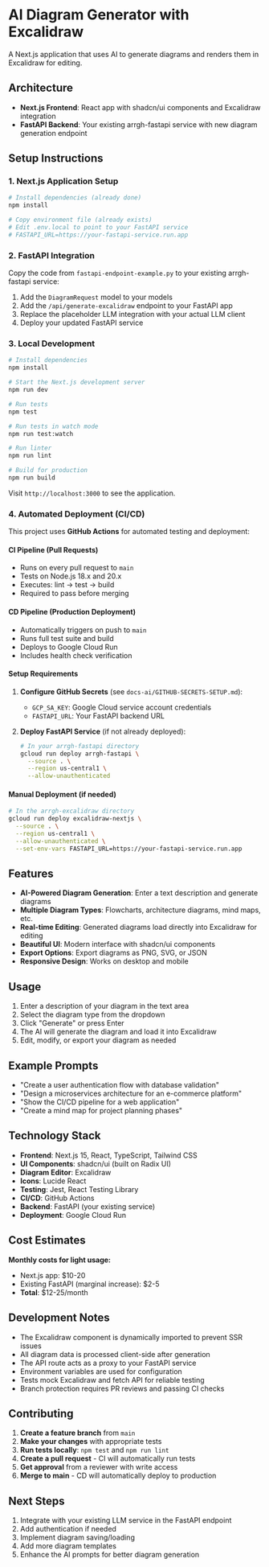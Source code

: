 # AI Diagram Generator with Excalidraw

A Next.js application that uses AI to generate diagrams and renders them in Excalidraw for editing.

## Architecture

- **Next.js Frontend**: React app with shadcn/ui components and Excalidraw integration
- **FastAPI Backend**: Your existing arrgh-fastapi service with new diagram generation endpoint

## Setup Instructions

### 1. Next.js Application Setup

```bash
# Install dependencies (already done)
npm install

# Copy environment file (already exists)
# Edit .env.local to point to your FastAPI service
# FASTAPI_URL=https://your-fastapi-service.run.app
```

### 2. FastAPI Integration

Copy the code from `fastapi-endpoint-example.py` to your existing arrgh-fastapi service:

1. Add the `DiagramRequest` model to your models
2. Add the `/api/generate-excalidraw` endpoint to your FastAPI app
3. Replace the placeholder LLM integration with your actual LLM client
4. Deploy your updated FastAPI service

### 3. Local Development

```bash
# Install dependencies
npm install

# Start the Next.js development server
npm run dev

# Run tests
npm test

# Run tests in watch mode
npm run test:watch

# Run linter
npm run lint

# Build for production
npm run build
```

Visit `http://localhost:3000` to see the application.

### 4. Automated Deployment (CI/CD)

This project uses **GitHub Actions** for automated testing and deployment:

#### CI Pipeline (Pull Requests)
- Runs on every pull request to `main`
- Tests on Node.js 18.x and 20.x
- Executes: lint → test → build
- Required to pass before merging

#### CD Pipeline (Production Deployment)
- Automatically triggers on push to `main`
- Runs full test suite and build
- Deploys to Google Cloud Run
- Includes health check verification

#### Setup Requirements
1. **Configure GitHub Secrets** (see `docs-ai/GITHUB-SECRETS-SETUP.md`):
   - `GCP_SA_KEY`: Google Cloud service account credentials
   - `FASTAPI_URL`: Your FastAPI backend URL

2. **Deploy FastAPI Service** (if not already deployed):
   ```bash
   # In your arrgh-fastapi directory
   gcloud run deploy arrgh-fastapi \
     --source . \
     --region us-central1 \
     --allow-unauthenticated
   ```

#### Manual Deployment (if needed)

```bash
# In the arrgh-excalidraw directory
gcloud run deploy excalidraw-nextjs \
  --source . \
  --region us-central1 \
  --allow-unauthenticated \
  --set-env-vars FASTAPI_URL=https://your-fastapi-service.run.app
```

## Features

- **AI-Powered Diagram Generation**: Enter a text description and generate diagrams
- **Multiple Diagram Types**: Flowcharts, architecture diagrams, mind maps, etc.
- **Real-time Editing**: Generated diagrams load directly into Excalidraw for editing
- **Beautiful UI**: Modern interface with shadcn/ui components
- **Export Options**: Export diagrams as PNG, SVG, or JSON
- **Responsive Design**: Works on desktop and mobile

## Usage

1. Enter a description of your diagram in the text area
2. Select the diagram type from the dropdown
3. Click "Generate" or press Enter
4. The AI will generate the diagram and load it into Excalidraw
5. Edit, modify, or export your diagram as needed

## Example Prompts

- "Create a user authentication flow with database validation"
- "Design a microservices architecture for an e-commerce platform" 
- "Show the CI/CD pipeline for a web application"
- "Create a mind map for project planning phases"

## Technology Stack

- **Frontend**: Next.js 15, React, TypeScript, Tailwind CSS
- **UI Components**: shadcn/ui (built on Radix UI)
- **Diagram Editor**: Excalidraw
- **Icons**: Lucide React
- **Testing**: Jest, React Testing Library
- **CI/CD**: GitHub Actions
- **Backend**: FastAPI (your existing service)
- **Deployment**: Google Cloud Run

## Cost Estimates

**Monthly costs for light usage:**
- Next.js app: $10-20
- Existing FastAPI (marginal increase): $2-5
- **Total**: $12-25/month

## Development Notes

- The Excalidraw component is dynamically imported to prevent SSR issues
- All diagram data is processed client-side after generation
- The API route acts as a proxy to your FastAPI service
- Environment variables are used for configuration
- Tests mock Excalidraw and fetch API for reliable testing
- Branch protection requires PR reviews and passing CI checks

## Contributing

1. **Create a feature branch** from `main`
2. **Make your changes** with appropriate tests
3. **Run tests locally**: `npm test` and `npm run lint`
4. **Create a pull request** - CI will automatically run tests
5. **Get approval** from a reviewer with write access
6. **Merge to main** - CD will automatically deploy to production

## Next Steps

1. Integrate with your existing LLM service in the FastAPI endpoint
2. Add authentication if needed
3. Implement diagram saving/loading
4. Add more diagram templates
5. Enhance the AI prompts for better diagram generation